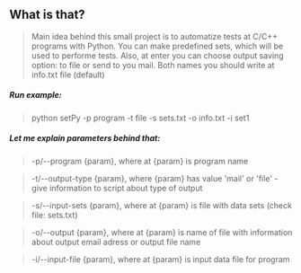 ## What is that?
> Main idea behind this small project is to automatize tests at C/C++ programs with Python. You can make predefined sets, which will be used to performe tests. Also, at enter you can choose output saving option: to file or send to you mail. Both names you should write at info.txt file (default)

##### Run example:
>python setPy -p program -t file -s sets.txt -o info.txt -i set1

##### Let me explain parameters behind that:
> -p/--program {param}, where at {param} is program name

> -t/--output-type {param}, where {param} has value 'mail' or 'file' - give information to script about type of output

> -s/--input-sets {param}, where at {param} is file with data sets (check file: sets.txt)

> -o/--output {param}, where at {param} is name of file with information about output email adress or output file name

> -i/--input-file {param}, where at {param} is input data file for program